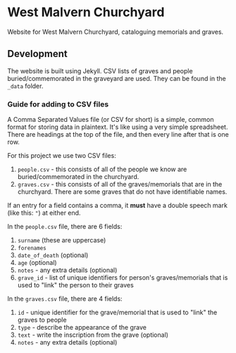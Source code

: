 # West Malvern Churchyard
Website for West Malvern Churchyard, cataloguing memorials and graves.

## Development
The website is built using Jekyll. CSV lists of graves and people buried/commemorated in the graveyard are used. They can be found in the `_data` folder.

### Guide for adding to CSV files
A Comma Separated Values file (or CSV for short) is a simple, common format for storing data in plaintext. It's like using a very simple spreadsheet. There are headings at the top of the file, and then every line after that is one row.

For this project we use two CSV files:
1. `people.csv` - this consists of all of the people we know are buried/commemorated in the churchyard.
2. `graves.csv` - this consists of all of the graves/memorials that are in the churchyard. There are some graves that do not have identifiable names.

If an entry for a field contains a comma, it **must** have a double speech mark (like this: `"`) at either end.

In the `people.csv` file, there are 6 fields:
1. `surname` (these are uppercase)
2. `forenames`
3. `date_of_death` (optional)
4. `age` (optional)
5. `notes` - any extra details (optional)
6. `grave_id` - list of unique identifiers for person's graves/memorials that is used to "link" the person to their graves

In the `graves.csv` file, there are 4 fields:
1. `id` - unique identifier for the grave/memorial that is used to "link" the graves to people
2. `type` - describe the appearance of the grave
3. `text` - write the inscription from the grave (optional)
4. `notes` - any extra details (optional)

